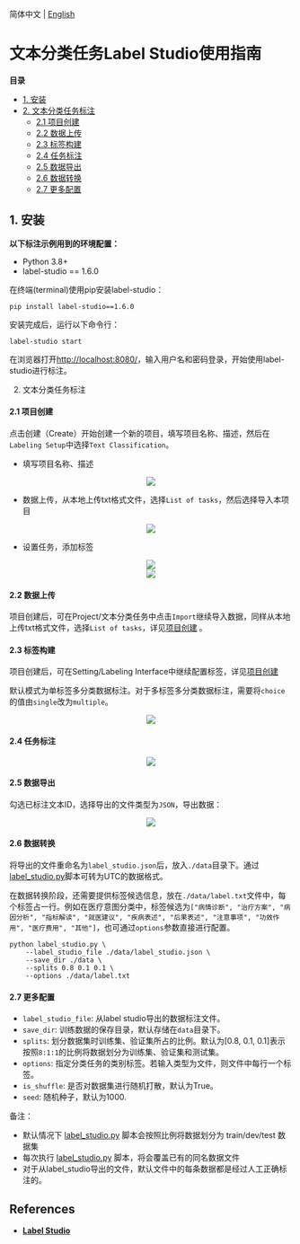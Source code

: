 简体中文 | [English](label_studio_text_en.md)

# 文本分类任务Label Studio使用指南

 **目录**

- [1. 安装](#1)
- [2. 文本分类任务标注](#2)
    - [2.1 项目创建](#21)
    - [2.2 数据上传](#22)
    - [2.3 标签构建](#23)
    - [2.4 任务标注](#24)
    - [2.5 数据导出](#25)
    - [2.6 数据转换](#26)
    - [2.7 更多配置](#27)

<a name="1"></a>

## 1. 安装
**以下标注示例用到的环境配置：**

- Python 3.8+
- label-studio == 1.6.0

在终端(terminal)使用pip安装label-studio：

```shell
pip install label-studio==1.6.0
```

安装完成后，运行以下命令行：
```shell
label-studio start
```

在浏览器打开[http://localhost:8080/](http://127.0.0.1:8080/)，输入用户名和密码登录，开始使用label-studio进行标注。

<a name="2"></a>

2. 文本分类任务标注

<a name="21"></a>

#### 2.1 项目创建

点击创建（Create）开始创建一个新的项目，填写项目名称、描述，然后在``Labeling Setup``中选择``Text Classification``。

- 填写项目名称、描述

<div align="center">
    <img src=https://user-images.githubusercontent.com/25607475/210772704-7d8ebe91-eeb7-4760-82ac-f3c6478b754b.png />
</div>

- 数据上传，从本地上传txt格式文件，选择``List of tasks``，然后选择导入本项目

<a name="data"></a>

<div align="center">
    <img src=https://user-images.githubusercontent.com/25607475/210775940-59809038-fa55-44cf-8c9d-1b19dcbdc8a6.png  />
</div>

- 设置任务，添加标签

<a name="label"></a>

<div align="center">
    <img src=https://user-images.githubusercontent.com/25607475/210775986-6402db99-4ab5-4ef7-af8d-9a8c91e12d3e.png />
</div>

<div align="center">
    <img src=https://user-images.githubusercontent.com/25607475/210776027-c4beb431-a450-43b9-ba06-1ee5455a95c5.png />
</div>

<a name="22"></a>

#### 2.2 数据上传

项目创建后，可在Project/文本分类任务中点击``Import``继续导入数据，同样从本地上传txt格式文件，选择``List of tasks``，详见[项目创建](#data) 。

<a name="23"></a>

#### 2.3 标签构建

项目创建后，可在Setting/Labeling Interface中继续配置标签，详见[项目创建](#label)

默认模式为单标签多分类数据标注。对于多标签多分类数据标注，需要将`choice`的值由`single`改为`multiple`。

<div align="center">
    <img src=https://user-images.githubusercontent.com/25607475/222630045-8d6eebf7-572f-43d2-b7a1-24bf21a47fad.png />
</div>

<a name="24"></a>

#### 2.4 任务标注

<div align="center">
    <img src=https://user-images.githubusercontent.com/25607475/210778977-842785fc-8dff-4065-81af-8216d3646f01.png />
</div>

<a name="25"></a>

#### 2.5 数据导出

勾选已标注文本ID，选择导出的文件类型为``JSON``，导出数据：

<div align="center">
    <img src=https://user-images.githubusercontent.com/25607475/210779879-7560116b-22ab-433c-8123-43402659bf1a.png />
</div>

<a name="26"></a>

#### 2.6 数据转换

将导出的文件重命名为``label_studio.json``后，放入``./data``目录下。通过[label_studio.py](./label_studio.py)脚本可转为UTC的数据格式。

在数据转换阶段，还需要提供标签候选信息，放在`./data/label.txt`文件中，每个标签占一行。例如在医疗意图分类中，标签候选为``["病情诊断", "治疗方案", "病因分析", "指标解读", "就医建议", "疾病表述", "后果表述", "注意事项", "功效作用", "医疗费用", "其他"]``，也可通过``options``参数直接进行配置。

```shell
python label_studio.py \
    --label_studio_file ./data/label_studio.json \
    --save_dir ./data \
    --splits 0.8 0.1 0.1 \
    --options ./data/label.txt
```

<a name="27"></a>

#### 2.7 更多配置

- ``label_studio_file``: 从label studio导出的数据标注文件。
- ``save_dir``: 训练数据的保存目录，默认存储在``data``目录下。
- ``splits``: 划分数据集时训练集、验证集所占的比例。默认为[0.8, 0.1, 0.1]表示按照``8:1:1``的比例将数据划分为训练集、验证集和测试集。
- ``options``: 指定分类任务的类别标签。若输入类型为文件，则文件中每行一个标签。
- ``is_shuffle``: 是否对数据集进行随机打散，默认为True。
- ``seed``: 随机种子，默认为1000.

备注：
- 默认情况下 [label_studio.py](./label_studio.py) 脚本会按照比例将数据划分为 train/dev/test 数据集
- 每次执行 [label_studio.py](./label_studio.py) 脚本，将会覆盖已有的同名数据文件
- 对于从label_studio导出的文件，默认文件中的每条数据都是经过人工正确标注的。

## References
- **[Label Studio](https://labelstud.io/)**
